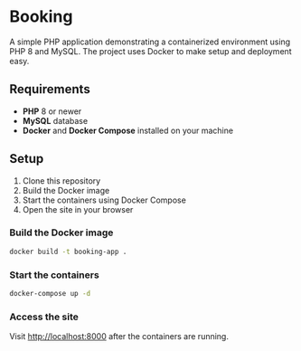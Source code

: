 # Booking

A simple PHP application demonstrating a containerized environment using PHP 8 and MySQL. The project uses Docker to make setup and deployment easy.

## Requirements

- **PHP** 8 or newer
- **MySQL** database
- **Docker** and **Docker Compose** installed on your machine

## Setup

1. Clone this repository
2. Build the Docker image
3. Start the containers using Docker Compose
4. Open the site in your browser

### Build the Docker image

```bash
docker build -t booking-app .
```

### Start the containers

```bash
docker-compose up -d
```

### Access the site

Visit [http://localhost:8000](http://localhost:8000) after the containers are running.

